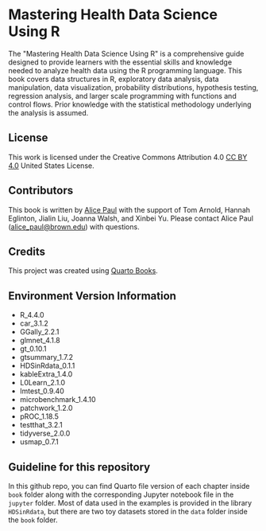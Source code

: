 # Mastering Health Data Science Using R

The "Mastering Health Data Science Using R" is a comprehensive guide designed to provide learners with the essential skills and knowledge needed to analyze health data using the R programming language. This book covers data structures in R, exploratory data analysis, data manipulation, data visualization, probability distributions, hypothesis testing, regression analysis, and larger scale programming with functions and control flows. Prior knowledge with the statistical methodology underlying the analysis is assumed. 

## License

This work is licensed under the Creative Commons Attribution 4.0 [CC BY 4.0](https://creativecommons.org/licenses/by/4.0/) United States License. 

## Contributors

This book is written by [Alice Paul](alicepaul.github.io) with the support of Tom Arnold, Hannah Eglinton, Jialin Liu, Joanna Walsh, and Xinbei Yu. Please contact Alice Paul (alice_paul@brown.edu) with questions.

## Credits

This project was created using [Quarto Books](https://quarto.org/docs/books/).

## Environment Version Information

- R_4.4.0
- car_3.1.2
- GGally_2.2.1
- glmnet_4.1.8
- gt_0.10.1
- gtsummary_1.7.2
- HDSinRdata_0.1.1
- kableExtra_1.4.0
- L0Learn_2.1.0
- lmtest_0.9.40
- microbenchmark_1.4.10
- patchwork_1.2.0
- pROC_1.18.5
- testthat_3.2.1  
- tidyverse_2.0.0
- usmap_0.7.1



## Guideline for this repository

In this github repo, you can find Quarto file version of each chapter inside `book` folder along with the corresponding Jupyter notebook file in the `jupyter` folder. Most of data used in the examples is provided in the library `HDSinRdata`, but there are two toy datasets stored in the `data` folder inside the `book` folder. 
